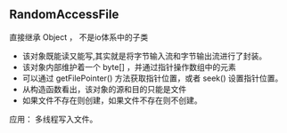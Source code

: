 ## RandomAccessFile
直接继承 Object ， 不是io体系中的子类

* 该对象既能读又能写,其实就是将字节输入流和字节输出流进行了封装。
* 该对象内部维护着一个 byte[] ，并通过指针操作数组中的元素
* 可以通过 getFilePointer() 方法获取指针位置，或者 seek()  设置指针位置。
* 从构造函数看出，该对象的源和目的只能是文件
* 如果文件不存在则创建，如果文件不存在则不创建。

应用： 多线程写入文件。
